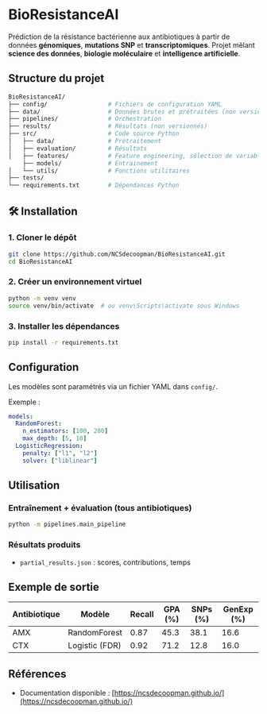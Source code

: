 # BioResistanceAI

Prédiction de la résistance bactérienne aux antibiotiques à partir de données **génomiques**, **mutations SNP** et **transcriptomiques**.
Projet mêlant **science des données**, **biologie moléculaire** et **intelligence artificielle**.

## Structure du projet

```bash
BioResistanceAI/
├── config/                 # Fichiers de configuration YAML
├── data/                   # Données brutes et prétraitées (non versionnées)
├── pipelines/              # Orchestration
├── results/                # Résultats (non versionnés)
├── src/                    # Code source Python
│   ├── data/               # Prétraitement
│   ├── evaluation/         # Résultats
│   ├── features/           # Feature engineering, sélection de variables
    ├── models/             # Entrainement
│   └── utils/              # Fonctions utilitaires
├── tests/                  
└── requirements.txt        # Dépendances Python
```

## 🛠️ Installation

### 1. Cloner le dépôt

```bash
git clone https://github.com/NCSdecoopman/BioResistanceAI.git
cd BioResistanceAI
```

### 2. Créer un environnement virtuel

```bash
python -m venv venv
source venv/bin/activate  # ou venv\Scripts\activate sous Windows
```

### 3. Installer les dépendances

```bash
pip install -r requirements.txt
```

## Configuration

Les modèles sont paramétrés via un fichier YAML dans `config/`.

Exemple :

```yaml
models:
  RandomForest:
    n_estimators: [100, 200]
    max_depth: [5, 10]
  LogisticRegression:
    penalty: ["l1", "l2"]
    solver: ["liblinear"]
```

## Utilisation

### Entraînement + évaluation (tous antibiotiques)

```bash
python -m pipelines.main_pipeline
```

### Résultats produits

* `partial_results.json` : scores, contributions, temps

## Exemple de sortie

| Antibiotique | Modèle         | Recall | GPA (%) | SNPs (%) | GenExp (%) |
| ------------ | -------------- | ------ | ------- | -------- | ---------- |
| AMX          | RandomForest   | 0.87   | 45.3    | 38.1     | 16.6       |
| CTX          | Logistic (FDR) | 0.92   | 71.2    | 12.8     | 16.0       |

## Références

* Documentation disponible : [https://ncsdecoopman.github.io/](https://ncsdecoopman.github.io/)
